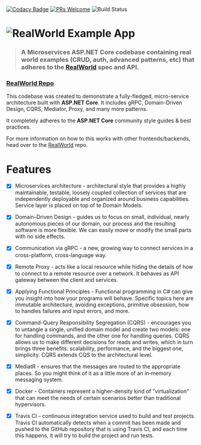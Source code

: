 [![Codacy Badge](https://api.codacy.com/project/badge/Grade/cdfa4f5a1e854002bd8399c38a9bcfb9)](https://app.codacy.com/manual/profjordanov/realworld-microservices?utm_source=github.com&utm_medium=referral&utm_content=profjordanov/realworld-microservices&utm_campaign=Badge_Grade_Dashboard)
[![PRs Welcome](https://img.shields.io/badge/PRs-welcome-brightgreen.svg)](http://makeapullrequest.com)
![Build Status](https://travis-ci.com/profjordanov/realworld-microservices.svg?branch=master)

# ![RealWorld Example App](https://raw.githubusercontent.com/profjordanov/realworld-microservices/master/docs/logo.png)

> ### A Microservices ASP.NET Core codebase containing real world examples (CRUD, auth, advanced patterns, etc) that adheres to the [RealWorld](https://github.com/gothinkster/realworld) spec and API.


### [RealWorld Repo](https://github.com/gothinkster/realworld)


This codebase was created to demonstrate a fully-fledged, micro-service architecture built with **ASP.NET Core**. It includes gRPC, Domain-Driven Design, CQRS, Mediator, Proxy, and many more patterns.

It completely adheres to the **ASP.NET Core** community style guides & best practices.

For more information on how to this works with other frontends/backends, head over to the [RealWorld](https://github.com/gothinkster/realworld) repo.

# Features

- [x] Microservices architecture - architectural style that provides a highly maintainable, testable, loosely coupled collection of services that are independently deployable and organized around business capabilities. Service layer is placed on top of te Domain Models. 

- [x] Domain-Driven Design - guides us to focus on small, individual, nearly autonomous pieces of our domain, our process and the resulting software is more flexible. We can easily move or modify the small parts with no side effects.

- [x] Communication via gRPC - a new, growing way to connect services in a cross-platform, cross-language way. 

- [x] Remote Proxy - acts like a local resource while hiding the details of how to connect to a remote resource over a network. It behaves as API gateway between the client and services.

- [x] Applying Functional Principles - Functional programming in C# can give you insight into how your programs will behave. Specific topics here are immutable architecture, avoiding exceptions, primitive obsession, how to handles failures and input errors, and more.

- [x] Command-Query Responsibility Segregation (CQRS) - encourages you to untangle a single, unified domain model and create two models: one for handling commands, and the other one for handling queries. CQRS allows us to make different decisions for reads and writes, which in turn brings three benefits: scalability, performance, and the biggest one, simplicity. CQRS extends CQS to the architectural level.

- [x] MediatR - ensures that the messages are routed to the appropriate places. So you might think of it as a little more of an in‑memory messaging system.

- [x] Docker - Containers represent a higher-density kind of "virtualization" that can meet the needs of certain scenarios better than traditional hypervisors.

- [x] Travis CI - continuous integration service used to build and test projects. Travis CI automatically detects when a commit has been made and pushed to the GitHub repository that is using Travis CI, and each time this happens, it will try to build the project and run tests.
